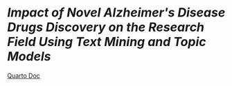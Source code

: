 # *Impact of Novel Alzheimer's Disease Drugs Discovery on the Research Field Using Text Mining and Topic Models*

[Quarto Doc](https://js3192.github.io/)
